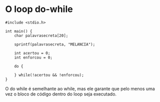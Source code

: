 # O loop do-while

    #include <stdio.h>

    int main() {
        char palavrasecreta[20];

        sprintf(palavrasecreta, "MELANCIA");

        int acertou = 0;
        int enforcou = 0;

        do {

        } while(!acertou && !enforcou);
    }

O do while é semelhante ao while, mas ele garante que pelo menos uma vez o bloco de código dentro do loop seja executado.
